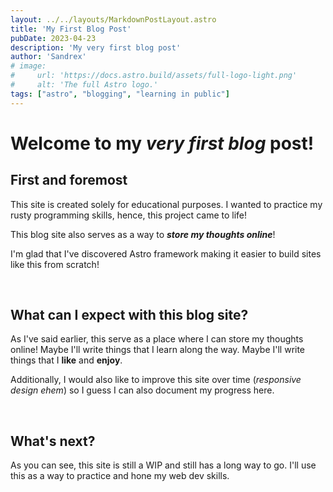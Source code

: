 ```yaml
---
layout: ../../layouts/MarkdownPostLayout.astro
title: 'My First Blog Post'
pubDate: 2023-04-23
description: 'My very first blog post'
author: 'Sandrex'
# image:
#     url: 'https://docs.astro.build/assets/full-logo-light.png'
#     alt: 'The full Astro logo.'
tags: ["astro", "blogging", "learning in public"]
---
```


# Welcome to my _very first blog_ post! 

## First and foremost

This site is created solely for educational purposes. 
I wanted to practice my rusty programming skills, hence, this project came to life!

This blog site also serves as a way to _**store my thoughts online**_!

I'm glad that I've discovered Astro framework making it easier to build sites like this from scratch!

<br />

## What can I expect with this blog site?

As I've said earlier, this serve as a place where I can store my thoughts online! Maybe I'll write things that I learn along the way. Maybe I'll write things that I **like** and **enjoy**. 

Additionally, I would also like to improve this site over time (_responsive design ehem_) so I guess I can also document my progress here.


<br />


## What's next?

As you can see, this site is still a WIP and still has a long way to go. I'll use this as a way to practice and hone my web dev skills.
